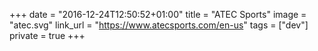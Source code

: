 +++
date = "2016-12-24T12:50:52+01:00"
title = "ATEC Sports"
image = "atec.svg"
link_url = "https://www.atecsports.com/en-us"
tags = ["dev"]
private = true
+++

